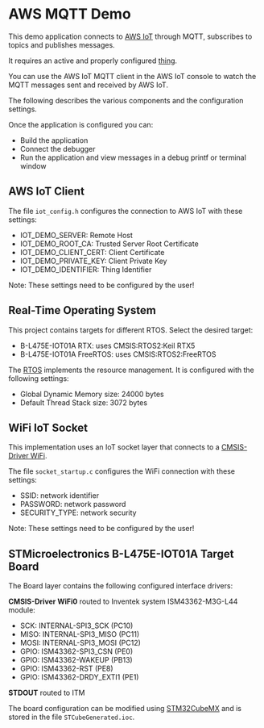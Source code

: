 AWS MQTT Demo
=============

This demo application connects to [AWS IoT](https://aws.amazon.com/iot/) 
through MQTT, subscribes to topics and publishes messages.

It requires an active and properly configured [thing](https://www2.keil.com/iot/aws).

You can use the AWS IoT MQTT client in the AWS IoT console to watch the 
MQTT messages sent and received by AWS IoT.

The following describes the various components and the configuration settings.

Once the application is configured you can:
 - Build the application
 - Connect the debugger
 - Run the application and view messages in a debug printf or terminal window


AWS IoT Client
--------------
The file `iot_config.h` configures the connection to AWS IoT with these settings:
 - IOT_DEMO_SERVER:      Remote Host
 - IOT_DEMO_ROOT_CA:     Trusted Server Root Certificate
 - IOT_DEMO_CLIENT_CERT: Client Certificate
 - IOT_DEMO_PRIVATE_KEY: Client Private Key
 - IOT_DEMO_IDENTIFIER:  Thing Identifier

Note: These settings need to be configured by the user!


Real-Time Operating System
--------------------------
This project contains targets for different RTOS. Select the desired target:
 - B-L475E-IOT01A RTX:      uses CMSIS:RTOS2:Keil RTX5
 - B-L475E-IOT01A FreeRTOS: uses CMSIS:RTOS2:FreeRTOS

The [RTOS](https://arm-software.github.io/CMSIS_5/RTOS2/html/index.html) 
implements the resource management. It is configured with the following settings:

- Global Dynamic Memory size: 24000 bytes
- Default Thread Stack size: 3072 bytes


WiFi IoT Socket
---------------
This implementation uses an IoT socket layer that connects to a 
[CMSIS-Driver WiFi](https://arm-software.github.io/CMSIS_5/Driver/html/index.html).

The file `socket_startup.c` configures the WiFi connection with these settings:
 - SSID:          network identifier
 - PASSWORD:      network password
 - SECURITY_TYPE: network security

Note: These settings need to be configured by the user!


STMicroelectronics B-L475E-IOT01A Target Board
----------------------------------------------
The Board layer contains the following configured interface drivers:

**CMSIS-Driver WiFi0** routed to Inventek system ISM43362-M3G-L44 module:
 - SCK:  INTERNAL-SPI3_SCK (PC10)
 - MISO: INTERNAL-SPI3_MISO (PC11)
 - MOSI: INTERNAL-SPI3_MOSI (PC12)
 - GPIO: ISM43362-SPI3_CSN (PE0)
 - GPIO: ISM43362-WAKEUP (PB13)
 - GPIO: ISM43362-RST (PE8)
 - GPIO: ISM43362-DRDY_EXTI1 (PE1)

**STDOUT** routed to ITM

The board configuration can be modified using 
[STM32CubeMX](https://www.keil.com/stmicroelectronics-stm32) 
and is stored in the file `STCubeGenerated.ioc`.
